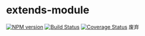 # extends-module
[![NPM version](https://img.shields.io/npm/v/extends-module.svg?style=flat-square)](https://www.npmjs.com/package/extends-module)
[![Build Status](https://travis-ci.org/KingNigel/extends-module.svg?branch=master)](https://travis-ci.org/KingNigel/extends-module)
[![Coverage Status](https://coveralls.io/repos/github/KingNigel/extends-module/badge.svg?branch=master)](https://coveralls.io/github/KingNigel/extends-module?branch=master)
废弃
```js
